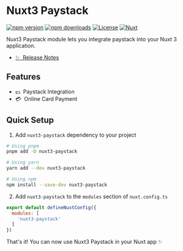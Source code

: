 

# Nuxt3 Paystack

[![npm version][npm-version-src]][npm-version-href]
[![npm downloads][npm-downloads-src]][npm-downloads-href]
[![License][license-src]][license-href]
[![Nuxt][nuxt-src]][nuxt-href]

Nuxt3 Paystack module lets you integrate paystack into your Nuxt 3 application.

- [✨ &nbsp;Release Notes](/CHANGELOG.md)
<!-- - [🏀 Online playground](https://stackblitz.com/github/your-org/nuxt3-paystack?file=playground%2Fapp.vue) -->
<!-- - [📖 &nbsp;Documentation](https://modules.ceeless.com/nuxt3-paystack) -->

## Features

<!-- Highlight some of the features your module provide here -->
- 💵 &nbsp;Paystack Integration
- 💳 &nbsp;Online Card Payment

## Quick Setup

1. Add `nuxt3-paystack` dependency to your project

```bash
# Using pnpm
pnpm add -D nuxt3-paystack

# Using yarn
yarn add --dev nuxt3-paystack

# Using npm
npm install --save-dev nuxt3-paystack
```

2. Add `nuxt3-paystack` to the `modules` section of `nuxt.config.ts`

```js
export default defineNuxtConfig({
  modules: [
    'nuxt3-paystack'
  ]
})
```

That's it! You can now use Nuxt3 Paystack in your Nuxt app ✨


<!-- Badges -->
[npm-version-src]: https://img.shields.io/npm/v/nuxt3-paystack/latest.svg?style=flat&colorA=18181B&colorB=28CF8D
[npm-version-href]: https://npmjs.com/package/nuxt3-paystack

[npm-downloads-src]: https://img.shields.io/npm/dm/nuxt3-paystack.svg?style=flat&colorA=18181B&colorB=28CF8D
[npm-downloads-href]: https://npmjs.com/package/nuxt3-paystack

[license-src]: https://img.shields.io/npm/l/nuxt3-paystack.svg?style=flat&colorA=18181B&colorB=28CF8D
[license-href]: https://npmjs.com/package/nuxt3-paystack

[nuxt-src]: https://img.shields.io/badge/Nuxt-18181B?logo=nuxt.js
[nuxt-href]: https://nuxt.com
